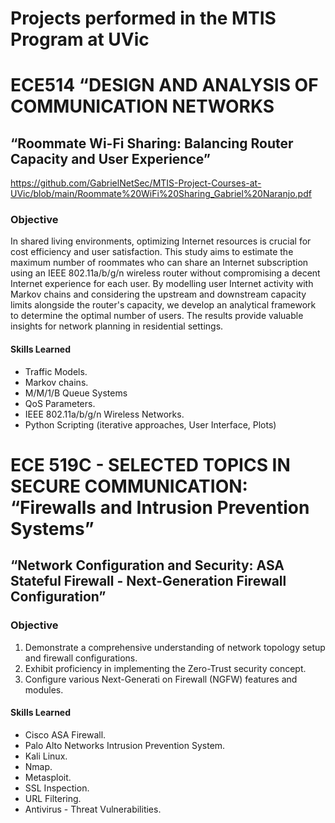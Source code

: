 # Projects performed in the MTIS Program at UVic

# ECE514 “DESIGN AND ANALYSIS OF COMMUNICATION NETWORKS

## “Roommate Wi-Fi Sharing: Balancing Router Capacity and User Experience” 
https://github.com/GabrielNetSec/MTIS-Project-Courses-at-UVic/blob/main/Roommate%20WiFi%20Sharing_Gabriel%20Naranjo.pdf

### Objective

In shared living environments, optimizing Internet resources is crucial for cost efficiency and user satisfaction. This study aims to estimate the maximum number of roommates who can share an Internet subscription using an IEEE 802.11a/b/g/n wireless router without compromising a decent Internet experience for each user. By modelling user Internet activity with Markov chains and considering the upstream and downstream capacity limits alongside the router's capacity, we develop an analytical framework to determine the optimal number of users. The results provide valuable insights for network planning in residential settings.


#### Skills Learned

- Traffic Models.
- Markov chains.
- M/M/1/B Queue Systems
- QoS Parameters.
- IEEE 802.11a/b/g/n Wireless Networks.
- Python Scripting (iterative approaches, User Interface, Plots)

# ECE 519C - SELECTED TOPICS IN SECURE COMMUNICATION: “Firewalls and Intrusion Prevention Systems”

## “Network Configuration and Security: ASA Stateful Firewall - Next-Generation Firewall Configuration” 

### Objective

1. Demonstrate a comprehensive understanding of network topology setup and firewall configurations.
2. Exhibit proficiency in implementing the Zero-Trust security concept.
3. Configure various Next-Generati on Firewall (NGFW) features and modules.

#### Skills Learned

- Cisco ASA Firewall.
- Palo Alto Networks Intrusion Prevention System.
- Kali Linux.
- Nmap.
- Metasploit.
- SSL Inspection.
- URL Filtering.
- Antivirus - Threat Vulnerabilities.

